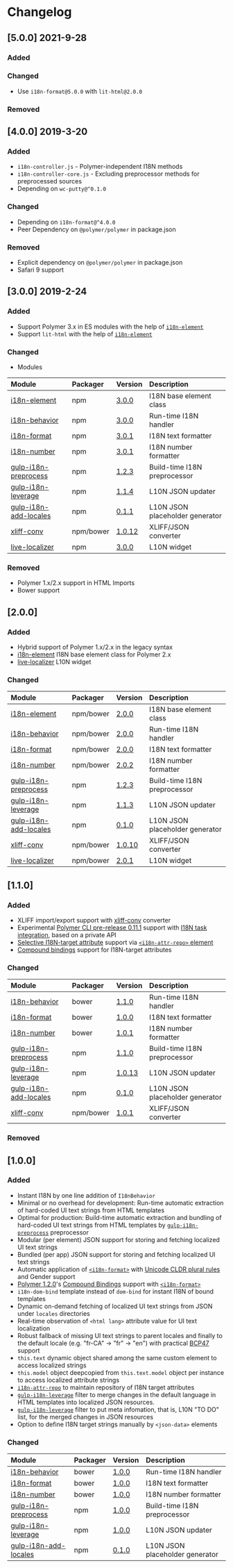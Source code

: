 # Changelog

## [5.0.0] 2021-9-28
### Added

### Changed
- Use `i18n-format@5.0.0` with `lit-html@2.0.0`

### Removed

## [4.0.0] 2019-3-20
### Added
- `i18n-controller.js` - Polymer-independent I18N methods
- `i18n-controller-core.js` - Excluding preprocessor methods for preprocessed sources
- Depending on `wc-putty@^0.1.0`

### Changed
- Depending on `i18n-format@^4.0.0`
- Peer Dependency on `@polymer/polymer` in package.json

### Removed
- Explicit dependency on `@polymer/polymer` in package.json
- Safari 9 support

## [3.0.0] 2019-2-24
### Added
- Support Polymer 3.x in ES modules with the help of [`i18n-element`](https://www.npmjs.com/package/i18n-element)
- Support `lit-html` with the help of [`i18n-element`](https://www.npmjs.com/package/i18n-element)

### Changed
- Modules

| Module        | Packager | Version | Description |
|:--------------|:---------|:--------|:------------|
| [i18n-element](https://github.com/t2ym/i18n-element) | npm | [3.0.0](https://github.com/t2ym/i18n-element/releases/tag/3.0.0) | I18N base element class |
| [i18n-behavior](https://github.com/t2ym/i18n-behavior) | npm | [3.0.0](https://github.com/t2ym/i18n-behavior/releases/tag/3.0.0) | Run-time I18N handler |
| [i18n-format](https://github.com/t2ym/i18n-format) | npm | [3.0.1](https://github.com/t2ym/i18n-format/releases/tag/3.0.1) | I18N text formatter |
| [i18n-number](https://github.com/t2ym/i18n-number) | npm | [3.0.1](https://github.com/t2ym/i18n-number/releases/tag/3.0.1) | I18N number formatter |
| [gulp-i18n-preprocess](https://github.com/t2ym/gulp-i18n-preprocess) | npm | [1.2.3](https://github.com/t2ym/gulp-i18n-preprocess/releases/tag/1.2.3) | Build-time I18N preprocessor |
| [gulp-i18n-leverage](https://github.com/t2ym/gulp-i18n-leverage) | npm | [1.1.4](https://github.com/t2ym/gulp-i18n-leverage/releases/tag/1.1.4) | L10N JSON updater |
| [gulp-i18n-add-locales](https://github.com/t2ym/gulp-i18n-add-locales) | npm | [0.1.1](https://github.com/t2ym/gulp-i18n-add-locales/releases/tag/0.1.1) | L10N JSON placeholder generator |
| [xliff-conv](https://github.com/t2ym/xliff-conv) | npm/bower | [1.0.12](https://github.com/t2ym/xliff-conv/releases/tag/1.0.12) | XLIFF/JSON converter |
| [live-localizer](https://github.com/t2ym/live-localizer) | npm | [3.0.0](https://github.com/t2ym/live-localizer/releases/tag/3.0.0) | L10N widget |

### Removed
- Polymer 1.x/2.x support in HTML Imports
- Bower support

## [2.0.0]
### Added
- Hybrid support of Polymer 1.x/2.x in the legacy syntax
- [i18n-element](https://github.com/t2ym/i18n-element) I18N base element class for Polymer 2.x
- [live-localizer](https://github.com/t2ym/live-localizer) L10N widget

### Changed
| Module        | Packager | Version | Description |
|:--------------|:---------|:--------|:------------|
| [i18n-element](https://github.com/t2ym/i18n-element) | npm/bower | [2.0.0](https://github.com/t2ym/i18n-element/releases/tag/2.0.0) | I18N base element class |
| [i18n-behavior](https://github.com/t2ym/i18n-behavior) | npm/bower | [2.0.0](https://github.com/t2ym/i18n-behavior/releases/tag/2.0.0) | Run-time I18N handler |
| [i18n-format](https://github.com/t2ym/i18n-format) | npm/bower | [2.0.0](https://github.com/t2ym/i18n-format/releases/tag/2.0.0) | I18N text formatter |
| [i18n-number](https://github.com/t2ym/i18n-number) | npm/bower | [2.0.2](https://github.com/t2ym/i18n-number/releases/tag/2.0.2) | I18N number formatter |
| [gulp-i18n-preprocess](https://github.com/t2ym/gulp-i18n-preprocess) | npm | [1.2.3](https://github.com/t2ym/gulp-i18n-preprocess/releases/tag/1.2.3) | Build-time I18N preprocessor |
| [gulp-i18n-leverage](https://github.com/t2ym/gulp-i18n-leverage) | npm | [1.1.3](https://github.com/t2ym/gulp-i18n-leverage/releases/tag/1.1.3) | L10N JSON updater |
| [gulp-i18n-add-locales](https://github.com/t2ym/gulp-i18n-add-locales) | npm | [0.1.0](https://github.com/t2ym/gulp-i18n-add-locales/releases/tag/0.1.0) | L10N JSON placeholder generator |
| [xliff-conv](https://github.com/t2ym/xliff-conv) | npm/bower | [1.0.10](https://github.com/t2ym/xliff-conv/releases/tag/1.0.10) | XLIFF/JSON converter |
| [live-localizer](https://github.com/t2ym/live-localizer) | npm/bower | [2.0.1](https://github.com/t2ym/live-localizer/releases/tag/2.0.1) | L10N widget |

## [1.1.0]
### Added
- XLIFF import/export support with [xliff-conv](https://github.com/t2ym/xliff-conv) converter
- Experimental [Polymer CLI pre-release 0.11.1](https://www.polymer-project.org/1.0/docs/tools/polymer-cli) support with [I18N task integration](https://github.com/t2ym/gulp-i18n-preprocess#integrate-with-polymer-cli-project-templates-highly-experimental), based on a private API
- [Selective I18N-target attribute](https://github.com/t2ym/i18n-behavior/issues/42) support via [`<i18n-attr-repo>` element](https://github.com/t2ym/i18n-behavior/issues/40)
- [Compound bindings](https://github.com/t2ym/i18n-behavior/issues/46) support for I18N-target attributes

### Changed
| Module        | Packager | Version | Description |
|:--------------|:---------|:--------|:------------|
| [i18n-behavior](https://github.com/t2ym/i18n-behavior) | bower | [1.1.0](https://github.com/t2ym/i18n-behavior/releases/tag/1.1.0) | Run-time I18N handler |
| [i18n-format](https://github.com/t2ym/i18n-format) | bower | [1.0.0](https://github.com/t2ym/i18n-format/releases/tag/1.0.0) | I18N text formatter |
| [i18n-number](https://github.com/t2ym/i18n-number) | bower | [1.0.1](https://github.com/t2ym/i18n-number/releases/tag/1.0.1) | I18N number formatter |
| [gulp-i18n-preprocess](https://github.com/t2ym/gulp-i18n-preprocess) | npm | [1.1.0](https://github.com/t2ym/gulp-i18n-preprocess/releases/tag/1.1.0) | Build-time I18N preprocessor |
| [gulp-i18n-leverage](https://github.com/t2ym/gulp-i18n-leverage) | npm | [1.0.13](https://github.com/t2ym/gulp-i18n-leverage/releases/tag/1.0.13) | L10N JSON updater |
| [gulp-i18n-add-locales](https://github.com/t2ym/gulp-i18n-add-locales) | npm | [0.1.0](https://github.com/t2ym/gulp-i18n-add-locales/releases/tag/0.1.0) | L10N JSON placeholder generator |
| [xliff-conv](https://github.com/t2ym/xliff-conv) | npm/bower | [1.0.1](https://github.com/t2ym/xliff-conv/releases/tag/1.0.1) | XLIFF/JSON converter |

### Removed

## [1.0.0]
### Added
- Instant I18N by one line addition of `I18nBehavior`
- Minimal or no overhead for development: Run-time automatic extraction of hard-coded UI text strings from HTML templates
- Optimal for production: Build-time automatic extraction and bundling of hard-coded UI text strings from HTML templates by [`gulp-i18n-preprocess`](https://github.com/t2ym/gulp-i18n-preprocess) preprocessor
- Modular (per element) JSON support for storing and fetching localized UI text strings
- Bundled (per app) JSON support for storing and fetching localized UI text strings
- Automatic application of [`<i18n-format>`](https://github.com/t2ym/i18n-format) with [Unicode CLDR plural rules](http://cldr.unicode.org/index/cldr-spec/plural-rules) and Gender support
- [Polymer 1.2.0](https://www.polymer-project.org/1.0/docs/release-notes.html#release-120httpsgithubcompolymerpolymertreev120-2015-10-22)'s [Compound Bindings](https://www.polymer-project.org/1.0/docs/devguide/data-binding.html#compound-bindings) support with [`<i18n-format>`](https://github.com/t2ym/i18n-format)
- `i18n-dom-bind` template instead of `dom-bind` for instant I18N of bound templates
- Dynamic on-demand fetching of localized UI text strings from JSON under `locales` directories
- Real-time observation of `<html lang>` attribute value for UI text localization
- Robust fallback of missing UI text strings to parent locales and finally to the default locale (e.g. "fr-CA" -> "fr" -> "en") with practical [BCP47](https://tools.ietf.org/html/bcp47) support
- `this.text` dynamic object shared among the same custom element to access localized strings
- `this.model` object deepcopied from `this.text.model` object per instance to access localized attribute strings
- [`i18n-attr-repo`](https://t2ym.github.io/i18n-behavior/components/i18n-behavior/#i18n-attr-repo) to maintain repository of I18N target attributes
- [`gulp-i18n-leverage`](https://github.com/t2ym/gulp-i18n-leverage) filter to merge changes in the default language in HTML templates into localized JSON resources.
- [`gulp-i18n-leverage`](https://github.com/t2ym/gulp-i18n-leverage) filter to put meta infomation, that is, L10N "TO DO" list, for the merged changes in JSON resources
- Option to define I18N target strings manually by `<json-data>` elements

### Changed
| Module        | Packager | Version | Description |
|:--------------|:---------|:--------|:------------|
| [i18n-behavior](https://github.com/t2ym/i18n-behavior) | bower | [1.0.0](https://github.com/t2ym/i18n-behavior/releases/tag/1.0.0) | Run-time I18N handler |
| [i18n-format](https://github.com/t2ym/i18n-format) | bower | [1.0.0](https://github.com/t2ym/i18n-format/releases/tag/1.0.0) | I18N text formatter |
| [i18n-number](https://github.com/t2ym/i18n-number) | bower | [1.0.0](https://github.com/t2ym/i18n-number/releases/tag/1.0.0) | I18N number formatter |
| [gulp-i18n-preprocess](https://github.com/t2ym/gulp-i18n-preprocess) | npm | [1.0.0](https://github.com/t2ym/gulp-i18n-preprocess/releases/tag/1.0.0) | Build-time I18N preprocessor |
| [gulp-i18n-leverage](https://github.com/t2ym/gulp-i18n-leverage) | npm | [1.0.0](https://github.com/t2ym/gulp-i18n-leverage/releases/tag/1.0.0) | L10N JSON updater |
| [gulp-i18n-add-locales](https://github.com/t2ym/gulp-i18n-add-locales) | npm | [0.1.0](https://github.com/t2ym/gulp-i18n-add-locales/releases/tag/0.1.0) | L10N JSON placeholder generator |
